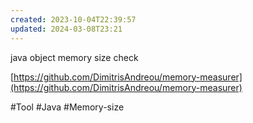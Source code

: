 ```yaml
---
created: 2023-10-04T22:39:57
updated: 2024-03-08T23:21
---
```

java object memory size check

[https://github.com/DimitrisAndreou/memory-measurer](https://github.com/DimitrisAndreou/memory-measurer)

#Tool 
#Java 
#Memory-size